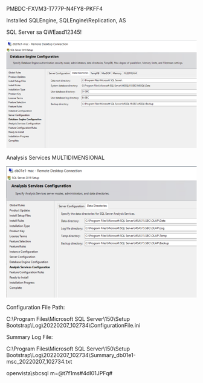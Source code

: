 PMBDC-FXVM3-T777P-N4FY8-PKFF4

Installed SQLEngine, SQLEngine\Replication, AS

SQL Server sa QWEasd12345!

![image.png](/.attachments/image-d4a25f7c-4ad4-44e7-95f3-099dc7d9027c.png)

Analysis Services MULTIDIMENSIONAL

![image.png](/.attachments/image-b5c0cfc2-e9bd-45bb-a7c6-75ca9544cbbd.png)

Configuration File Path:

C:\Program Files\Microsoft SQL Server\150\Setup Bootstrap\Log\20220207_102734\ConfigurationFile.ini

Summary Log File:

C:\Program Files\Microsoft SQL Server\150\Setup Bootstrap\Log\20220207_102734\Summary_db01e1-msc_20220207_102734.txt

openvista\sbcsql m=@t7f1ms#4dI01JPFq#
